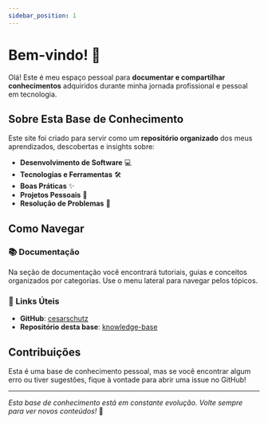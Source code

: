 ```yaml
---
sidebar_position: 1
---
```


# Bem-vindo! 👋

Olá! Este é meu espaço pessoal para **documentar e compartilhar conhecimentos** adquiridos durante minha jornada profissional e pessoal em tecnologia.

## Sobre Esta Base de Conhecimento

Este site foi criado para servir como um **repositório organizado** dos meus aprendizados, descobertas e insights sobre:

- **Desenvolvimento de Software** 💻
- **Tecnologias e Ferramentas** 🛠️
- **Boas Práticas** ✨
- **Projetos Pessoais** 🚀
- **Resolução de Problemas** 🔧

## Como Navegar

### 📚 Documentação
Na seção de documentação você encontrará tutoriais, guias e conceitos organizados por categorias. Use o menu lateral para navegar pelos tópicos.

### 🔗 Links Úteis
- **GitHub**: [cesarschutz](https://github.com/cesarschutz)
- **Repositório desta base**: [knowledge-base](https://github.com/cesarschutz/knowledge-base)

## Contribuições

Esta é uma base de conhecimento pessoal, mas se você encontrar algum erro ou tiver sugestões, fique à vontade para abrir uma issue no GitHub!

---

*Esta base de conhecimento está em constante evolução. Volte sempre para ver novos conteúdos!* 🌱
